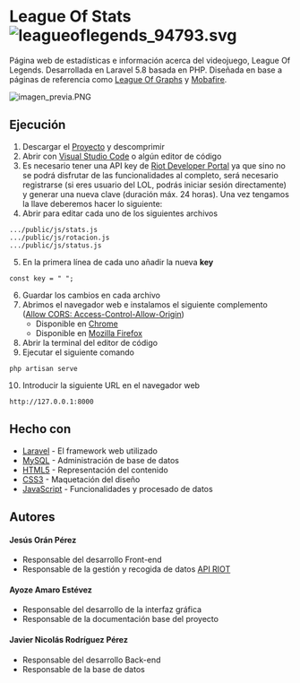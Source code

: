 # League Of Stats ![leagueoflegends_94793.svg](https://bit.ly/3d1o5Rd)
Página web de estadísticas e información acerca del videojuego, League Of Legends. Desarrollada en Laravel 5.8 basada en PHP. Diseñada en base a páginas de referencia como [League Of Graphs](https://www.leagueofgraphs.com/es/) y [Mobafire](https://www.mobafire.com).

![imagen_previa.PNG](https://github.com/JavierNRP/League-of-Stats_App/blob/master/public/img/imagen_previa.PNG?raw=true)

## Ejecución
1. Descargar el [Proyecto](https://bit.ly/2LRsfzg) y descomprimir
2. Abrir con [Visual Studio Code](https://code.visualstudio.com) o algún editor de código
3. Es necesario tener una API key de [Riot Developer Portal](https://developer.riotgames.com) ya que sino no se podrá disfrutar de las funcionalidades al completo, será necesario registrarse (si eres usuario del LOL, podrás iniciar sesión directamente) y generar una nueva clave (duración máx. 24 horas). Una vez tengamos la llave deberemos hacer lo siguiente:
4. Abrir para editar cada uno de los siguientes archivos
```
.../public/js/stats.js
.../public/js/rotacion.js
.../public/js/status.js
```
5. En la primera línea de cada uno añadir la nueva **key**
```
const key = " ";
```
6. Guardar los cambios en cada archivo
7. Abrimos el navegador web e instalamos el siguiente complemento ([Allow CORS: Access-Control-Allow-Origin](https://developer.mozilla.org/en-US/docs/Web/HTTP/CORS))
    * Disponible en [Chrome](https://bit.ly/2AhmWH0)
    * Disponible en [Mozilla Firefox](https://mzl.la/3dgVAz4)
8. Abrir la terminal del editor de código
9. Ejecutar el siguiente comando
```
php artisan serve
```
10. Introducir la siguiente URL en el navegador web
```
http://127.0.0.1:8000
```

## Hecho con
* [Laravel](https://laravel.com) - El framework web utilizado
* [MySQL](https://www.mysql.com) - Administración de base de datos
* [HTML5](https://developer.mozilla.org/es/docs/HTML/HTML5) - Representación del contenido
* [CSS3](https://developer.mozilla.org/es/docs/Archive/CSS3) - Maquetación del diseño
* [JavaScript](https://developer.mozilla.org/es/docs/Web/JavaScript) - Funcionalidades y procesado de datos

## Autores

#### Jesús Orán Pérez

- Responsable del desarrollo Front-end
- Responsable de la gestión y recogida de datos [API RIOT](https://developer.riotgames.com)

#### Ayoze Amaro Estévez

- Responsable del desarrollo de la interfaz gráfica
- Responsable de la documentación base del proyecto

#### Javier Nicolás Rodríguez Pérez

- Responsable del desarrollo Back-end
- Responsable de la base de datos
